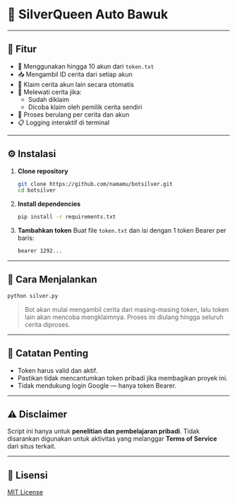 # 🧠 SilverQueen Auto Bawuk

---

## 📌 Fitur

- 🔐 Menggunakan hingga 10 akun dari `token.txt`
- 📥 Mengambil ID cerita dari setiap akun
- 🤖 Klaim cerita akun lain secara otomatis
- 🚫 Melewati cerita jika:
  - Sudah diklaim
  - Dicoba klaim oleh pemilik cerita sendiri
- 🔁 Proses berulang per cerita dan akun
- 📋 Logging interaktif di terminal

---

## ⚙️ Instalasi

1. **Clone repository**
   ```bash
   git clone https://github.com/namamu/botsilver.git
   cd botsilver
    ```

2. **Install dependencies**

   ```bash
   pip install -r requirements.txt
   ```

3. **Tambahkan token**
   Buat file `token.txt` dan isi dengan 1 token Bearer per baris:

   ```bash
   bearer 1292...
   ```

---

## 🚀 Cara Menjalankan

```bash
python silver.py
```

> Bot akan mulai mengambil cerita dari masing-masing token, lalu token lain akan mencoba mengklaimnya. Proses ini diulang hingga seluruh cerita diproses.

---

## 📌 Catatan Penting

* Token harus valid dan aktif.
* Pastikan tidak mencantumkan token pribadi jika membagikan proyek ini.
* Tidak mendukung login Google — hanya token Bearer.

---

## ⚠️ Disclaimer

Script ini hanya untuk **penelitian dan pembelajaran pribadi**. Tidak disarankan digunakan untuk aktivitas yang melanggar **Terms of Service** dari situs terkait.

---

## 📄 Lisensi

[MIT License](LICENSE)

